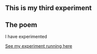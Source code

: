 ## This is my third experiment 

## The poem 

I have experimented 

[See my experiment running here](/Experiment_3_poem_text_2025_06_02_09_57_36/index.html)
